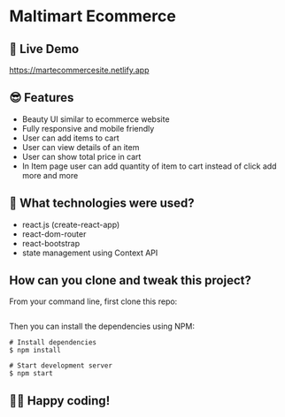 # Maltimart Ecommerce

## 📌 Live Demo
https://martecommercesite.netlify.app

## 😎 Features

- Beauty UI similar to ecommerce website
- Fully responsive and mobile friendly
- User can add items to cart
- User can view details of an item
- User can show total price in cart
- In Item page user can add quantity of item to cart instead of click add more and more 

## 🚀 What technologies were used?

- react.js (create-react-app)
- react-dom-router
- react-bootstrap
- state management using Context API

## How can you clone and tweak this project?

From your command line, first clone this repo:

```

```

Then you can install the dependencies using NPM:

```
# Install dependencies
$ npm install

# Start development server
$ npm start
```
👨‍💻 Happy coding!
---
